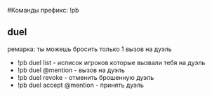 #Команды
префикс: !pb

## duel
ремарка: ты можешь бросить только 1 вызов на дуэль

- !pb duel list - исписок игроков которые вызвали тебя на дуэль
- !pb duel @mention - вызов на дуэль
- !pb duel revoke - отменить брошенную дуэль
- !pb duel accept @mention - принять дуэль
